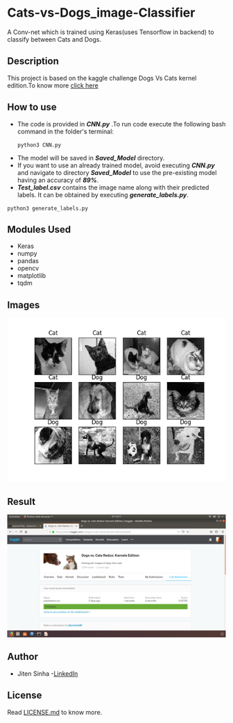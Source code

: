# Cats-vs-Dogs_image-Classifier
A Conv-net which is trained using Keras(uses Tensorflow in backend) to classify between Cats and Dogs.

## Description
This project is based on the kaggle challenge Dogs Vs Cats kernel edition.To know more [click here](https://www.kaggle.com/c/dogs-vs-cats-redux-kernels-edition)

## How to use
- The code is provided in ***CNN.py*** .To run code execute the following bash command in the folder's terminal:
  ```
  python3 CNN.py
  ```
- The model will be saved in ***Saved_Model*** directory.
- If you want to use an already trained model, avoid executing ***CNN.py*** and navigate to directory ***Saved_Model*** to use the pre-existing model having an accuracy of ***89%***.
- ***Test_label.csv*** contains the image name along with their predicted labels. It can be obtained by executing ***generate_labels.py***.
```
python3 generate_labels.py
```
## Modules Used
- Keras
- numpy
- pandas
- opencv
- matplotlib
- tqdm

## Images 
 ![picture](Figure_1.png)
 
 ## Result
![picture](Result.png)

## Author
- Jiten Sinha -[LinkedIn](https://www.linkedin.com/in/jiten-sinha-131043159/)

## License
Read [LICENSE.md](https://github.com/jitensinha98/Cats-vs-Dogs_image-Classifier/blob/master/LICENSE) to know more.
